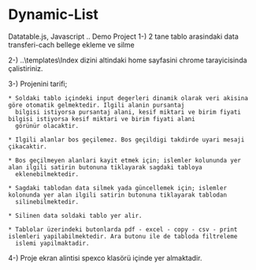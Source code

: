 # Dynamic-List
Datatable.js, Javascript ..
Demo Project
1-) 2 tane tablo arasindaki data transferi-cach bellege ekleme ve silme

2-) ..\templates\Index dizini altindaki home sayfasini chrome tarayicisinda çalistiriniz.

3-) Projenini tarifi;

    * Soldaki tablo içindeki input degerleri dinamik olarak veri akisina göre otomatik gelmektedir. Ilgili alanin pursantaj
      bilgisi istiyorsa pursantaj alani, kesif miktari ve birim fiyati bilgisi istiyorsa kesif miktari ve birim fiyati alani
      görünür olacaktir.
      
    * Ilgili alanlar bos geçilemez. Bos geçildigi takdirde uyari mesaji çikacaktir.
    
    * Bos geçilmeyen alanlari kayit etmek için; islemler kolununda yer alan ilgili satirin butonuna tiklayarak sagdaki tabloya 
      eklenebilmektedir.
      
    * Sagdaki tablodan data silmek yada güncellemek için; islemler kolonunda yer alan ilgili satirin butonuna tiklayarak tablodan
      silinebilmektedir. 
      
    * Silinen data soldaki tablo yer alir.
    
    * Tablolar üzerindeki butonlarda pdf - excel - copy - csv - print islemleri yapilabilmektedir. Ara butonu ile de tabloda filtreleme
      islemi yapilmaktadir.
     

4-) Proje ekran alintisi spexco klasörü içinde yer almaktadir.
